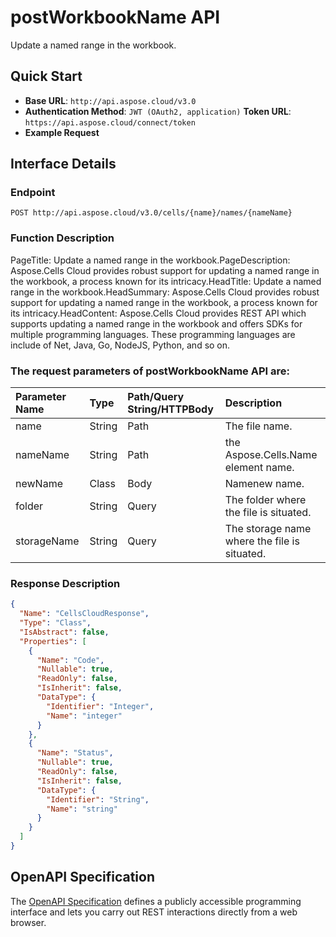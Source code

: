 # **postWorkbookName API**

Update a named range in the workbook. 

## **Quick Start**

- **Base URL**: `http://api.aspose.cloud/v3.0`
- **Authentication Method**: `JWT (OAuth2, application)`  **Token URL**: `https://api.aspose.cloud/connect/token`
- **Example Request** 
<script src="https://gist.github.com/aspose-cells-cloud-gists/8a5b324fdf3e574dbd747c1a1e24b05d.js?file=Example30_PostWorkbookName.cs"></script>

## **Interface Details**

### **Endpoint** 

```
POST http://api.aspose.cloud/v3.0/cells/{name}/names/{nameName}
```

### **Function Description**
PageTitle: Update a named range in the workbook.PageDescription: Aspose.Cells Cloud provides robust support for updating a named range in the workbook, a process known for its intricacy.HeadTitle:  Update a named range in the workbook.HeadSummary: Aspose.Cells Cloud provides robust support for updating a named range in the workbook, a process known for its intricacy.HeadContent: Aspose.Cells Cloud provides REST API which supports updating a named range in the workbook and offers SDKs for multiple programming languages. These programming languages are include of Net, Java, Go, NodeJS, Python, and so on.

### The request parameters of **postWorkbookName** API are: 

| Parameter Name | Type | Path/Query String/HTTPBody | Description | 
| :- | :- | :- |:- | 
|name|String|Path|The file name.|
|nameName|String|Path|the Aspose.Cells.Name element name.|
|newName|Class|Body|Namenew name.|
|folder|String|Query|The folder where the file is situated.|
|storageName|String|Query|The storage name where the file is situated.|


### **Response Description**
```json
{
  "Name": "CellsCloudResponse",
  "Type": "Class",
  "IsAbstract": false,
  "Properties": [
    {
      "Name": "Code",
      "Nullable": true,
      "ReadOnly": false,
      "IsInherit": false,
      "DataType": {
        "Identifier": "Integer",
        "Name": "integer"
      }
    },
    {
      "Name": "Status",
      "Nullable": true,
      "ReadOnly": false,
      "IsInherit": false,
      "DataType": {
        "Identifier": "String",
        "Name": "string"
      }
    }
  ]
}
```

## OpenAPI Specification

The [OpenAPI Specification](https://reference.aspose.cloud/cells/#/WorkbookController/PostWorkbookName) defines a publicly accessible programming interface and lets you carry out REST interactions directly from a web browser.

